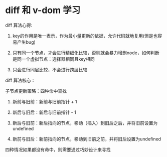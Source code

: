# diff 和 v-dom 学习

diff 算法心得:

1. key的作用是唯一表示，作为最小量更新的依据，允许代码就地复用(但是也容易产生bug)

2. 只有同一个节点，才会进行精细化比较，否则就会暴力增删node，如何判断是同一个虚拟节点：选择器相同且key相同

3. 只会进行同层比较，不会进行跨层比较

diff 算法核心：

子节点更新策略：四种命中查找

1. 新前与旧前：新前与旧前指针 + 1

2. 新后与旧后：新后与旧前指针 - 1

3. 新后与旧前：新后指向的节点，移动（插入）到旧后之后，并将旧前设置为undefined

4. 新前与旧后：新前指向的节点，移动到旧前之前，并将旧后设置为undefined

四种情况如果都没有命中，则需要通过巧妙设计来寻找